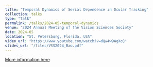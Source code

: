```yaml
---
title: "Temporal Dynamics of Serial Dependence in Ocular Tracking"
collection: talks
type: "Talk"
permalink: /talks/2024-05-temporal-dynamics
venue: "2024 Annual Meeting of the Vision Sciences Society"
date: 2024-05
location: "St. Petersburg, Florida, USA"
video_url: "https://www.youtube.com/watch?v=dQw4w9WgXcQ"
slides_url: "/files/VSS2024_Bao.pdf"
---
```

[More information here](http://exampleurl.com)
